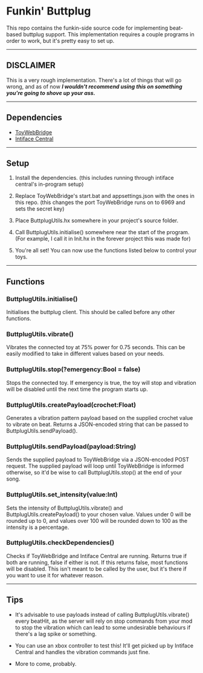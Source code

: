 # Funkin' Buttplug

This repo contains the funkin-side source code for implementing beat-based buttplug support.
This implementation requires a couple programs in order to work, but it's pretty easy to set up.

***

## DISCLAIMER

This is a very rough implementation. There's a lot of things that will go wrong, and as of now ***I wouldn't recommend using this on something you're going to shove up your ass.***



***

## Dependencies

* [ToyWebBridge](https://github.com/kyrahabattoir/ToyWebBridge)
* [Intiface Central](https://intiface.com/central/)

***

## Setup

1. Install the dependencies. (this includes running through intiface central's in-program setup)

2. Replace ToyWebBridge's start.bat and appsettings.json with the ones in this repo. (this changes the port ToyWebBridge runs on to 6969 and sets the secret key)

3. Place ButtplugUtils.hx somewhere in your project's source folder.

4. Call ButtplugUtils.initialise() somewhere near the start of the program. (For example, I call it in Init.hx in the forever project this was made for)

5. You're all set! You can now use the functions listed below to control your toys.

***

## Functions

### ButtplugUtils.initialise()

Initialises the buttplug client. This should be called before any other functions.

### ButtplugUtils.vibrate()

Vibrates the connected toy at 75% power for 0.75 seconds. This can be easily modified to take in different values based on your needs.

### ButtplugUtils.stop(?emergency:Bool = false)

Stops the connected toy. If emergency is true, the toy will stop and vibration will be disabled until the next time the program starts up.

### ButtplugUtils.createPayload(crochet:Float)

Generates a vibration pattern payload based on the supplied crochet value to vibrate on beat.
Returns a JSON-encoded string that can be passed to ButtplugUtils.sendPayload().

### ButtplugUtils.sendPayload(payload:String)

Sends the supplied payload to ToyWebBridge via a JSON-encoded POST request.
The supplied payload will loop until ToyWebBridge is informed otherwise, so it'd be wise to call ButtplugUtils.stop() at the end of your song.

### ButtplugUtils.set_intensity(value:Int)

Sets the intensity of ButtplugUtils.vibrate() and ButtplugUtils.createPayload() to your chosen value.
Values under 0 will be rounded up to 0, and values over 100 will be rounded down to 100 as the intensity is a percentage.

### ButtplugUtils.checkDependencies()

Checks if ToyWebBridge and Intiface Central are running. Returns true if both are running, false if either is not.
If this returns false, most functions will be disabled. This isn't meant to be called by the user, but it's there if you want to use it for whatever reason.

***

## Tips

* It's advisable to use payloads instead of calling ButtplugUtils.vibrate() every beatHit, as the server will rely on stop commands from your mod to stop the vibration 
which can lead to some undesirable behaviours if there's a lag spike or something.

* You can use an xbox controller to test this! It'll get picked up by Intiface Central and handles the vibration commands just fine.

* More to come, probably.